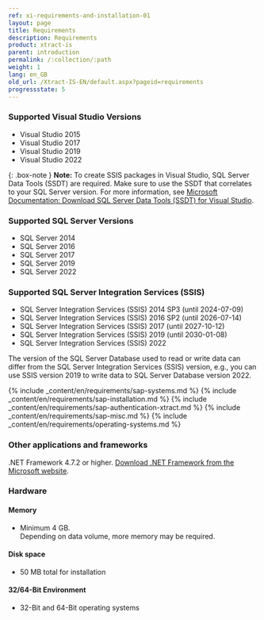 ```yaml
---
ref: xi-requirements-and-installation-01
layout: page
title: Requirements
description: Requirements
product: xtract-is
parent: introduction
permalink: /:collection/:path
weight: 1
lang: en_GB
old_url: /Xtract-IS-EN/default.aspx?pageid=requirements
progressstate: 5
---
```

### Supported Visual Studio Versions  	

- Visual Studio 2015
- Visual Studio 2017
- Visual Studio 2019
- Visual Studio 2022

{: .box-note }
**Note:** To create SSIS packages in Visual Studio, SQL Server Data Tools (SSDT) are required. 
Make sure to use the SSDT that correlates to your SQL Server version.
For more information, see [Microsoft Documentation: Download SQL Server Data Tools (SSDT) for Visual Studio](https://docs.microsoft.com/en-us/sql/ssdt/download-sql-server-data-tools-ssdt?view=sql-server-ver15).

### Supported SQL Server Versions  	

- SQL Server 2014 
- SQL Server 2016
- SQL Server 2017
- SQL Server 2019
- SQL Server 2022

### Supported SQL Server Integration Services (SSIS) 	

- SQL Server Integration Services (SSIS) 2014 SP3 (until 2024-07-09)
- SQL Server Integration Services (SSIS) 2016 SP2 (until 2026-07-14)
- SQL Server Integration Services (SSIS) 2017 (until 2027-10-12)
- SQL Server Integration Services (SSIS) 2019 (until 2030-01-08)
- SQL Server Integration Services (SSIS) 2022

The version of the SQL Server Database used to read or write data can differ from the SQL Server Integration Services (SSIS) version, e.g., you can use SSIS version 2019 to write data to SQL Server Database version 2022.  

{% include _content/en/requirements/sap-systems.md %}
{% include _content/en/requirements/sap-installation.md %}
{% include _content/en/requirements/sap-authentication-xtract.md %}
{% include _content/en/requirements/sap-misc.md %}
{% include _content/en/requirements/operating-systems.md %}

### Other applications and frameworks	
.NET Framework 4.7.2 or higher. [Download .NET Framework from the Microsoft website](https://support.microsoft.com/en-us/help/4054530/microsoft-net-framework-4-7-2-offline-installer-for-windows).

### Hardware

#### Memory 	
- Minimum 4 GB.<br> Depending on data volume, more memory may be required.

#### Disk space 	
- 50 MB total for installation

#### 32/64-Bit Environment 	
- 32-Bit and 64-Bit operating systems
